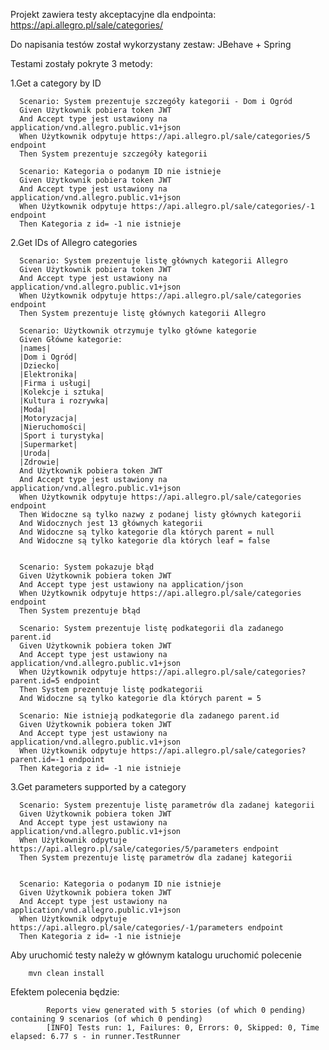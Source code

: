 Projekt zawiera testy akceptacyjne dla endpointa: https://api.allegro.pl/sale/categories/

Do napisania testów został wykorzystany zestaw: JBehave + Spring

Testami zostały pokryte 3 metody:

1.Get a category by ID

      Scenario: System prezentuje szczegóły kategorii - Dom i Ogród
      Given Użytkownik pobiera token JWT
      And Accept type jest ustawiony na application/vnd.allegro.public.v1+json
      When Użytkownik odpytuje https://api.allegro.pl/sale/categories/5 endpoint
      Then System prezentuje szczegóły kategorii

      Scenario: Kategoria o podanym ID nie istnieje
      Given Użytkownik pobiera token JWT
      And Accept type jest ustawiony na application/vnd.allegro.public.v1+json
      When Użytkownik odpytuje https://api.allegro.pl/sale/categories/-1 endpoint
      Then Kategoria z id= -1 nie istnieje

2.Get IDs of Allegro categories

      Scenario: System prezentuje listę głównych kategorii Allegro
      Given Użytkownik pobiera token JWT
      And Accept type jest ustawiony na application/vnd.allegro.public.v1+json
      When Użytkownik odpytuje https://api.allegro.pl/sale/categories endpoint
      Then System prezentuje listę głównych kategorii Allegro

      Scenario: Użytkownik otrzymuje tylko główne kategorie
      Given Główne kategorie:
      |names|
      |Dom i Ogród|
      |Dziecko|
      |Elektronika|
      |Firma i usługi|
      |Kolekcje i sztuka|
      |Kultura i rozrywka|
      |Moda|
      |Motoryzacja|
      |Nieruchomości|
      |Sport i turystyka|
      |Supermarket|
      |Uroda|
      |Zdrowie|
      And Użytkownik pobiera token JWT
      And Accept type jest ustawiony na application/vnd.allegro.public.v1+json
      When Użytkownik odpytuje https://api.allegro.pl/sale/categories endpoint
      Then Widoczne są tylko nazwy z podanej listy głównych kategorii
      And Widocznych jest 13 głównych kategorii
      And Widoczne są tylko kategorie dla których parent = null
      And Widoczne są tylko kategorie dla których leaf = false
      
      
      Scenario: System pokazuje błąd
      Given Użytkownik pobiera token JWT
      And Accept type jest ustawiony na application/json
      When Użytkownik odpytuje https://api.allegro.pl/sale/categories endpoint
      Then System prezentuje błąd
      
      Scenario: System prezentuje listę podkategorii dla zadanego parent.id
      Given Użytkownik pobiera token JWT
      And Accept type jest ustawiony na application/vnd.allegro.public.v1+json
      When Użytkownik odpytuje https://api.allegro.pl/sale/categories?parent.id=5 endpoint
      Then System prezentuje listę podkategorii
      And Widoczne są tylko kategorie dla których parent = 5
      
      Scenario: Nie istnieją podkategorie dla zadanego parent.id
      Given Użytkownik pobiera token JWT
      And Accept type jest ustawiony na application/vnd.allegro.public.v1+json
      When Użytkownik odpytuje https://api.allegro.pl/sale/categories?parent.id=-1 endpoint
      Then Kategoria z id= -1 nie istnieje

3.Get parameters supported by a category

      Scenario: System prezentuje listę parametrów dla zadanej kategorii
      Given Użytkownik pobiera token JWT
      And Accept type jest ustawiony na application/vnd.allegro.public.v1+json
      When Użytkownik odpytuje https://api.allegro.pl/sale/categories/5/parameters endpoint
      Then System prezentuje listę parametrów dla zadanej kategorii
      
      
      Scenario: Kategoria o podanym ID nie istnieje
      Given Użytkownik pobiera token JWT
      And Accept type jest ustawiony na application/vnd.allegro.public.v1+json
      When Użytkownik odpytuje https://api.allegro.pl/sale/categories/-1/parameters endpoint
      Then Kategoria z id= -1 nie istnieje

Aby uruchomić testy należy w głównym katalogu uruchomić polecenie 
        
        mvn clean install

Efektem polecenia będzie:

            Reports view generated with 5 stories (of which 0 pending) containing 9 scenarios (of which 0 pending)
            [INFO] Tests run: 1, Failures: 0, Errors: 0, Skipped: 0, Time elapsed: 6.77 s - in runner.TestRunner

